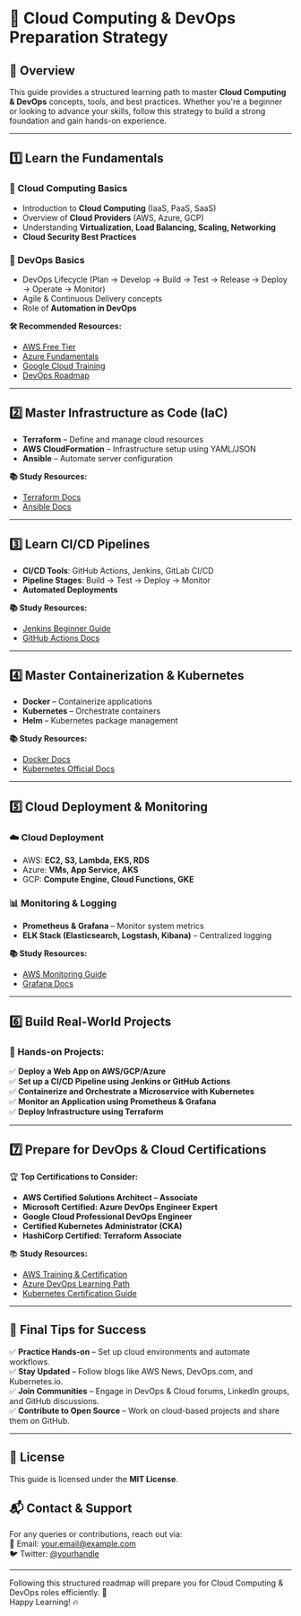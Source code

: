 # **🚀 Cloud Computing & DevOps Preparation Strategy**  

## **📌 Overview**  
This guide provides a structured learning path to master **Cloud Computing & DevOps** concepts, tools, and best practices. Whether you're a beginner or looking to advance your skills, follow this strategy to build a strong foundation and gain hands-on experience.  

---

## **1️⃣ Learn the Fundamentals**  

### **📌 Cloud Computing Basics**  
- Introduction to **Cloud Computing** (IaaS, PaaS, SaaS)  
- Overview of **Cloud Providers** (AWS, Azure, GCP)  
- Understanding **Virtualization, Load Balancing, Scaling, Networking**  
- **Cloud Security Best Practices**  

### **📌 DevOps Basics**  
- DevOps Lifecycle (Plan → Develop → Build → Test → Release → Deploy → Operate → Monitor)  
- Agile & Continuous Delivery concepts  
- Role of **Automation in DevOps**  

**🛠️ Recommended Resources:**  
- [AWS Free Tier](https://aws.amazon.com/free/)  
- [Azure Fundamentals](https://learn.microsoft.com/en-us/training/azure/)  
- [Google Cloud Training](https://cloud.google.com/training/)  
- [DevOps Roadmap](https://roadmap.sh/devops)  

---

## **2️⃣ Master Infrastructure as Code (IaC)**  
- **Terraform** – Define and manage cloud resources  
- **AWS CloudFormation** – Infrastructure setup using YAML/JSON  
- **Ansible** – Automate server configuration  

**📚 Study Resources:**  
- [Terraform Docs](https://developer.hashicorp.com/terraform/docs)  
- [Ansible Docs](https://docs.ansible.com/)  

---

## **3️⃣ Learn CI/CD Pipelines**  
- **CI/CD Tools**: GitHub Actions, Jenkins, GitLab CI/CD  
- **Pipeline Stages**: Build → Test → Deploy → Monitor  
- **Automated Deployments**  

**📚 Study Resources:**  
- [Jenkins Beginner Guide](https://www.jenkins.io/doc/book/)  
- [GitHub Actions Docs](https://docs.github.com/en/actions)  

---

## **4️⃣ Master Containerization & Kubernetes**  
- **Docker** – Containerize applications  
- **Kubernetes** – Orchestrate containers  
- **Helm** – Kubernetes package management  

**📚 Study Resources:**  
- [Docker Docs](https://docs.docker.com/get-started/)  
- [Kubernetes Official Docs](https://kubernetes.io/docs/home/)  

---

## **5️⃣ Cloud Deployment & Monitoring**  

### **☁️ Cloud Deployment**  
- AWS: **EC2, S3, Lambda, EKS, RDS**  
- Azure: **VMs, App Service, AKS**  
- GCP: **Compute Engine, Cloud Functions, GKE**  

### **📊 Monitoring & Logging**  
- **Prometheus & Grafana** – Monitor system metrics  
- **ELK Stack (Elasticsearch, Logstash, Kibana)** – Centralized logging  

**📚 Study Resources:**  
- [AWS Monitoring Guide](https://aws.amazon.com/devops/monitoring/)  
- [Grafana Docs](https://grafana.com/docs/)  

---

## **6️⃣ Build Real-World Projects**  

### **🚀 Hands-on Projects:**  
✅ **Deploy a Web App on AWS/GCP/Azure**  
✅ **Set up a CI/CD Pipeline using Jenkins or GitHub Actions**  
✅ **Containerize and Orchestrate a Microservice with Kubernetes**  
✅ **Monitor an Application using Prometheus & Grafana**  
✅ **Deploy Infrastructure using Terraform**  

---

## **7️⃣ Prepare for DevOps & Cloud Certifications**  

🏆 **Top Certifications to Consider:**  
- **AWS Certified Solutions Architect – Associate**  
- **Microsoft Certified: Azure DevOps Engineer Expert**  
- **Google Cloud Professional DevOps Engineer**  
- **Certified Kubernetes Administrator (CKA)**  
- **HashiCorp Certified: Terraform Associate**  

📚 **Study Resources:**  
- [AWS Training & Certification](https://aws.amazon.com/training/)  
- [Azure DevOps Learning Path](https://learn.microsoft.com/en-us/certifications/devops-engineer/)  
- [Kubernetes Certification Guide](https://training.linuxfoundation.org/certification/certified-kubernetes-administrator-cka/)  

---

## **📌 Final Tips for Success**  
✅ **Practice Hands-on** – Set up cloud environments and automate workflows.  
✅ **Stay Updated** – Follow blogs like AWS News, DevOps.com, and Kubernetes.io.  
✅ **Join Communities** – Engage in DevOps & Cloud forums, LinkedIn groups, and GitHub discussions.  
✅ **Contribute to Open Source** – Work on cloud-based projects and share them on GitHub.  

---

## **📄 License**  
This guide is licensed under the **MIT License**.  

## **📬 Contact & Support**  
For any queries or contributions, reach out via:  
📧 Email: your.email@example.com  
🐦 Twitter: [@yourhandle](https://twitter.com/yourhandle)  

---

Following this structured roadmap will prepare you for Cloud Computing & DevOps roles efficiently. 🚀  
Happy Learning! 🔥  
